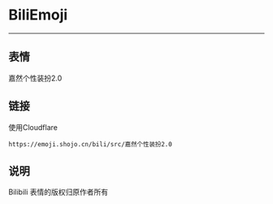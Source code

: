 # BiliEmoji
---
## 表情
嘉然个性装扮2.0
## 链接
使用Cloudflare
```
https://emoji.shojo.cn/bili/src/嘉然个性装扮2.0
```
## 说明
Bilibili 表情的版权归原作者所有
